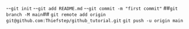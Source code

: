 --`git init`
--`git add README.md`
--`git commit -m "first commit"`
##`git branch -M main`##
`git remote add origin git@github.com:Thiefstep/github_tutorial.git`
`git push -u origin main`
